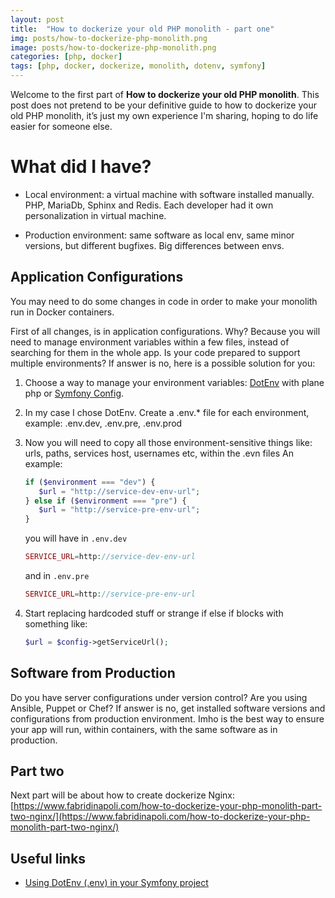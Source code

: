```yaml
---
layout: post
title:  "How to dockerize your old PHP monolith - part one"
img: posts/how-to-dockerize-php-monolith.png
image: posts/how-to-dockerize-php-monolith.png
categories: [php, docker]
tags: [php, docker, dockerize, monolith, dotenv, symfony]
---
```


Welcome to the first part of **How to dockerize your old PHP monolith**.
This post does not pretend to be your definitive guide to how to dockerize your old PHP monolith, it’s just my own experience I'm sharing, hoping to do life easier for someone else.

# What did I have?

* Local environment: a virtual machine with software installed manually.
PHP, MariaDb, Sphinx and Redis. Each developer had it own personalization in virtual machine.

* Production environment: same software as local env, same minor versions, but different bugfixes.
Big differences between envs.

## Application Configurations
You may need to do some changes in code in order to make your monolith run in Docker containers.

First of all changes, is in application configurations. Why? Because you will need to manage environment variables within a few files, instead of searching for them in the whole app.
Is your code prepared to support multiple environments?
If answer is no, here is a possible solution for you:

1. Choose a way to manage your environment variables: [DotEnv](https://symfony.com/doc/current/components/dotenv.html) with plane php or [Symfony Config](https://symfony.com/doc/current/components/config.html).
2. In my case I chose DotEnv. Create a .env.* file for each environment, example: .env.dev, .env.pre, .env.prod
3. Now you will need to copy all those environment-sensitive things like: urls, paths, services host, usernames etc, within the .evn files
   An example:
   ```php
   if ($environment === "dev") {
      $url = "http://service-dev-env-url";
   } else if ($environment === "pre") {
      $url = "http://service-pre-env-url";
   } 
   ```
   you will have in `.env.dev`
   ```php
   SERVICE_URL=http://service-dev-env-url
   ```
   
   and in `.env.pre`
   ```php
   SERVICE_URL=http://service-pre-env-url
   ```
   
4. Start replacing hardcoded stuff or strange if else if blocks with something like:
   
   ```php
   $url = $config->getServiceUrl();
   ```


## Software from Production
Do you have server configurations under version control? Are you using Ansible, Puppet or Chef?
If answer is no, get installed software versions and configurations from production environment.
Imho is the best way to ensure your app will run, within containers, with the same software as in production.

## Part two
Next part will be about how to create dockerize Nginx: [https://www.fabridinapoli.com/how-to-dockerize-your-php-monolith-part-two-nginx/](https://www.fabridinapoli.com/how-to-dockerize-your-php-monolith-part-two-nginx/)

## Useful links

* [Using DotEnv (.env) in your Symfony project](http://www.oliveradria.com/dotenv-symfony-project/)
